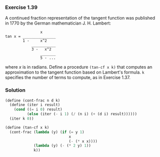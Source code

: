 ### Exercise 1.39

A continued fraction representation of the tangent function was published in
1770 by the German mathematician J. H. Lambert:

```
                x
tan x = _______________
        1 -     x^2
            ___________
            3 -   x^2
                _______
                5 - ...
```

where *x* is in radians. Define a procedure `(tan-cf x k)` that computes an
approximation to the tangent function based on Lambert's formula. `k` specifies
the number of terms to compute, as in Exercise 1.37.

### Solution

```scheme
(define (cont-frac n d k)
  (define (iter i result)
    (cond ((= i 0) result)
          (else (iter (- i 1) (/ (n i) (+ (d i) result))))))
  (iter k 0))

(define (tan-cf x k)
  (cont-frac (lambda (y) (if (= y 1)
                             x
                             (- (* x x))))
             (lambda (y) (- (* 2 y) 1))
             k))
```
